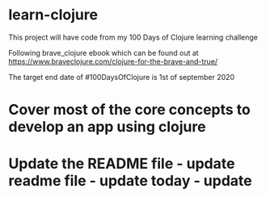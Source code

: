 # learn-clojure

This project will have code from my 100 Days of Clojure learning challenge

Following brave_clojure ebook which can be found out at https://www.braveclojure.com/clojure-for-the-brave-and-true/

The target end date of #100DaysOfClojure is 1st of september 2020

# Cover most of the core concepts to develop an app using clojure

# Update the README file - update readme file - update today - update